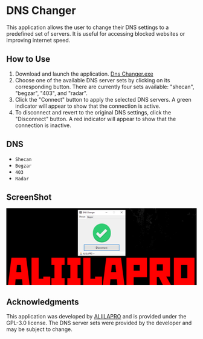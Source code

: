 # DNS Changer
This application allows the user to change their DNS settings to a predefined set of servers. It is useful for accessing blocked websites or improving internet speed.

## How to Use

1. Download and launch the application. [Dns Changer.exe]()
2. Choose one of the available DNS server sets by clicking on its corresponding button. There are currently four sets available: "shecan", "begzar", "403", and "radar".
3. Click the "Connect" button to apply the selected DNS servers. A green indicator will appear to show that the connection is active.
4. To disconnect and revert to the original DNS settings, click the "Disconnect" button. A red indicator will appear to show that the connection is inactive.

## DNS
- `Shecan`
- `Begzar`
- `403`
- `Radar`

## ScreenShot
![](https://github.com/ALIILAPRO/dns-changer/blob/master/sc/sc1.png)

## Acknowledgments
This application was developed by [ALIILAPRO](https://github.com/ALIILAPRO/) and is provided under the GPL-3.0 license. The DNS server sets were provided by the developer and may be subject to change.
